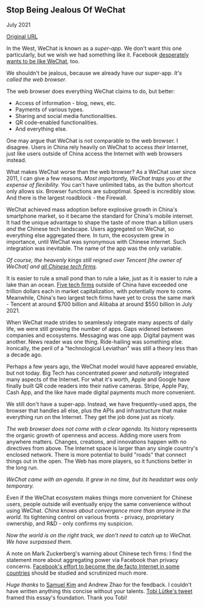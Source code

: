## Stop Being Jealous Of WeChat

July 2021

[Original URL](https://world.hey.com/michaelhe/stop-being-jealous-of-wechat-28f6ddf5)

In the West, WeChat is known as a _super-app_. We don't want this one particularly, but we wish we had something like it. Facebook [desperately wants to be like WeChat](https://www.nytimes.com/2019/03/07/technology/facebook-zuckerberg-wechat.html), too.

We shouldn't be jealous, because we already have our super-app. *It's called the web browser.*

The web browser does everything WeChat claims to do, but better:
* Access of information - blog, news, etc.
* Payments of various types.
* Sharing and social media functionalities.
* QR code-enabled functionalities.
* And everything else.

One may argue that WeChat is not comparable to the web browser. I disagree. Users in China rely heavily on WeChat to access _their_ Internet, just like users outside of China access the Internet with web browsers instead.

What makes WeChat worse than the web browser? As a WeChat user since 2011, I can give a few reasons. *Most importantly, WeChat traps you at the expense of flexibility.* You can't have unlimited tabs, as the button shortcut only allows six. Browser functions are suboptimal. Speed is incredibly slow. And there is the largest roadblock - the Firewall.

WeChat achieved mass adoption before explosive growth in China's smartphone market, so it became the standard for China's mobile internet. It had the unique advantage to shape the taste of more than a billion users _and_ the Chinese tech landscape. Users aggregated on WeChat, so everything else aggregated there. In turn, the ecosystem grew in importance, until WeChat was synonymous with Chinese internet. Such integration was inevitable. The name of the app was the only variable.

_Of course, the heavenly kings still reigned over Tencent [the owner of WeChat] and [all Chinese tech firms](https://www.bloomberg.com/news/features/2021-07-08/-didi-crackdown-big-data-is-the-latest-u-s-china-battleground)._

It is easier to rule a small pond than to rule a lake, just as it is easier to rule a lake than an ocean. [Five tech firms](https://www.theverge.com/2021/6/28/22554502/facebook-1-trillion-dollar-market-cap-company-business) outside of China have exceeded one trillion dollars each in market capitalization, with potentially more to come. Meanwhile, China's two largest tech firms have yet to cross the same mark - Tencent at around $700 billion and Alibaba at around $550 billion in July 2021.

When WeChat made strides to seamlessly integrate many aspects of daily life, we were still growing the number of apps. Gaps widened between companies and ecosystems. Messaging was one app. Digital payment was another. News reader was one thing. Ride-hailing was something else. Ironically, the peril of a "technological Leviathan" was still a theory less than a decade ago.

Perhaps a few years ago, the WeChat model would have appeared enviable, but not today. Big Tech has concentrated power and _naturally_ integrated many aspects of the Internet. For what it's worth, Apple and Google have finally built QR code readers into their native cameras. Stripe, Apple Pay, Cash App, and the like have made digital payments much more convenient.

We still don't have a super-app. Instead, we have frequently-used apps, the browser that handles all else, plus the APIs and infrastructure that make everything run on the Internet. They get the job done just as nicely.

*The web browser does not come with a clear agenda.* Its history represents the organic growth of openness and access. Adding more users from anywhere matters. Changes, creations, and innovations happen with no directives from above. The Internet space is larger than any single country's enclosed network. There is more potential to build "roads" that connect things out in the open. The Web has more players, so it functions better in the long run.

*WeChat came with an agenda. It grew in no time, but its headstart was only temporary.*

Even if the WeChat ecosystem makes things more convenient for Chinese users, people outside will eventually enjoy the same convenience without using WeChat. _China knows about convergence more than anyone in the world._ Its tightening control on various fronts - privacy, proprietary ownership, and R&D - only confirms my suspicion.

*Now the world is on the right track, we don't need to catch up to WeChat. We have surpassed them.*

A note on Mark Zuckerberg's warning about Chinese tech firms: I find the statement more about aggregating power via Facebook than privacy concerns. [Facebook's effort to become the de facto Internet in some countries](https://www.theguardian.com/world/2016/aug/01/facebook-free-basics-internet-africa-mark-zuckerberg) should be studied and scrutinized much more.

*Huge thanks* to [Samuel Kim](https://world.hey.com/samuelkim) and Andrew Zhao for the feedback. I couldn't have written anything this concise without your talents. [Tobi Lütke's tweet](https://twitter.com/tobi/status/1412155158126022662) framed this essay's foundation. Thank you Tobi!
